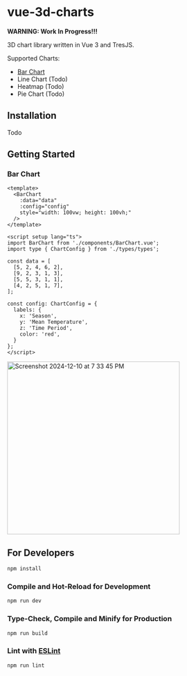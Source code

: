 # vue-3d-charts

**WARNING: Work In Progress!!!**

3D chart library written in Vue 3 and TresJS.

Supported Charts:
- [Bar Chart](#bar-chart)
- Line Chart (Todo)
- Heatmap (Todo)
- Pie Chart (Todo)

## Installation

Todo

## Getting Started

### Bar Chart

```vue
<template>
  <BarChart
    :data="data"
    :config="config"
    style="width: 100vw; height: 100vh;"
  />
</template>

<script setup lang="ts">
import BarChart from './components/BarChart.vue';
import type { ChartConfig } from './types/types';

const data = [
  [5, 2, 4, 6, 2],
  [9, 2, 3, 1, 3],
  [5, 5, 3, 1, 1],
  [4, 2, 5, 1, 7],
];

const config: ChartConfig = {
  labels: {
    x: 'Season',
    y: 'Mean Temperature',
    z: 'Time Period',
    color: 'red',
  }
};
</script>
```

<img width="398" alt="Screenshot 2024-12-10 at 7 33 45 PM" src="https://github.com/user-attachments/assets/eb0fcae0-7fcc-47b3-993b-426ea343a5ba">

## For Developers

```sh
npm install
```

### Compile and Hot-Reload for Development

```sh
npm run dev
```

### Type-Check, Compile and Minify for Production

```sh
npm run build
```

### Lint with [ESLint](https://eslint.org/)

```sh
npm run lint
```
